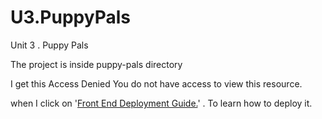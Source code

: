 # U3.PuppyPals
Unit 3 . Puppy Pals

The project is inside puppy-pals directory

I get this
Access Denied
You do not have access to view this resource.

when I click on '[Front End Deployment Guide.](https://fullstack.instructure.com/courses/848/pages/front-end-deployment-guide)' . To learn how to deploy it.
